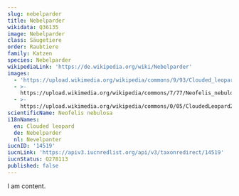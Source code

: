 ```yaml
---
slug: nebelparder
title: Nebelparder
wikidata: Q36135
image: Nebelparder
class: Säugetiere
order: Raubtiere
family: Katzen
species: Nebelparder
wikipediaLink: 'https://de.wikipedia.org/wiki/Nebelparder'
images:
  - 'https://upload.wikimedia.org/wikipedia/commons/9/93/Clouded_leopard.jpg'
  - >-
    https://upload.wikimedia.org/wikipedia/commons/7/77/Neofelis_nebulosa_face.jpg
  - >-
    https://upload.wikimedia.org/wikipedia/commons/0/05/CloudedLeopard2_NashvilleZoo.jpg
scientificName: Neofelis nebulosa
i18nNames:
  en: Clouded leopard
  de: Nebelparder
  nl: Nevelpanter
iucnID: '14519'
iucnLink: 'https://apiv3.iucnredlist.org/api/v3/taxonredirect/14519'
iucnStatus: Q278113
published: false
---
```


I am content.
